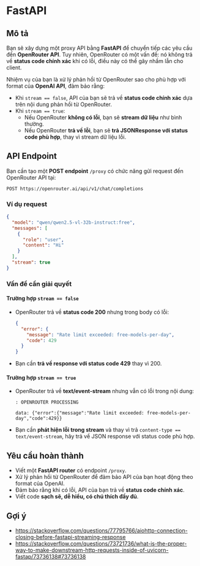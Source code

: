# FastAPI 

## Mô tả

Bạn sẽ xây dựng một proxy API bằng **FastAPI** để chuyển tiếp các yêu cầu đến **OpenRouter API**. Tuy nhiên, OpenRouter có một vấn đề: nó không trả về **status code chính xác** khi có lỗi, điều này có thể gây nhầm lẫn cho client.

Nhiệm vụ của bạn là xử lý phản hồi từ OpenRouter sao cho phù hợp với format của **OpenAI API**, đảm bảo rằng:

- Khi `stream == false`, API của bạn sẽ trả về **status code chính xác** dựa trên nội dung phản hồi từ OpenRouter.
- Khi `stream == true`:
  - Nếu OpenRouter **không có lỗi**, bạn sẽ **stream dữ liệu** như bình thường.
  - Nếu OpenRouter **trả về lỗi**, bạn sẽ **trả JSONResponse với status code phù hợp**, thay vì stream dữ liệu lỗi.

## API Endpoint

Bạn cần tạo một **POST endpoint** `/proxy` có chức năng gửi request đến OpenRouter API tại:

```
POST https://openrouter.ai/api/v1/chat/completions
```

### Ví dụ request

```json
{
  "model": "qwen/qwen2.5-vl-32b-instruct:free",
  "messages": [
    {
      "role": "user",
      "content": "Hi"
    }
  ],
  "stream": true
}
```

### Vấn đề cần giải quyết

#### Trường hợp `stream == false`
- OpenRouter trả về **status code 200** nhưng trong body có lỗi:
  ```json
  {
    "error": {
      "message": "Rate limit exceeded: free-models-per-day",
      "code": 429
    }
  }
  ```
- Bạn cần **trả về response với status code 429** thay vì 200.

#### Trường hợp `stream == true`
- OpenRouter trả về **text/event-stream** nhưng vẫn có lỗi trong nội dung:
  ```
  : OPENROUTER PROCESSING
  
  data: {"error":{"message":"Rate limit exceeded: free-models-per-day","code":429}}
  ```
- Bạn cần **phát hiện lỗi trong stream** và thay vì trả `content-type == text/event-stream`, hãy trả về JSON response với status code phù hợp.

## Yêu cầu hoàn thành

- Viết một **FastAPI router** có endpoint `/proxy`.
- Xử lý phản hồi từ OpenRouter để đảm bảo API của bạn hoạt động theo format của OpenAI.
- Đảm bảo rằng khi có lỗi, API của bạn trả về **status code chính xác**.
- Viết code **sạch sẽ, dễ hiểu, có chú thích đầy đủ**.

## Gợi ý

- https://stackoverflow.com/questions/77795766/aiohttp-connection-closing-before-fastapi-streaming-response
- https://stackoverflow.com/questions/73721736/what-is-the-proper-way-to-make-downstream-http-requests-inside-of-uvicorn-fastap/73736138#73736138
